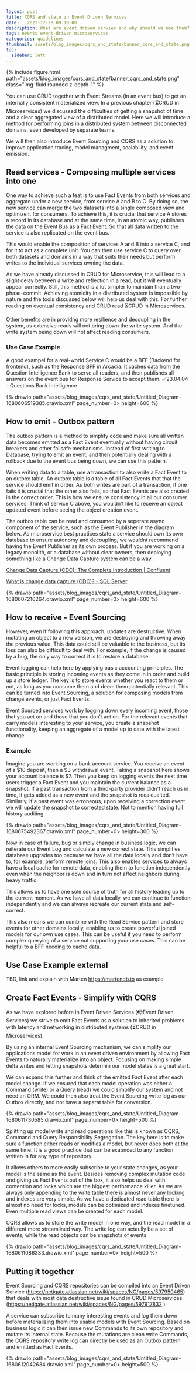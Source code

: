 ```yaml
---
layout: post
title: CQRS and state in Event Driven Services
date:   2023-12-28 09:10:00
description: What are event driven servies and why should we use them?
tags: events event-driven microservices
categories: guidelines
thumbnail: assets/blog_images/cqrs_and_state/banner_cqrs_and_state.png
toc:
  sidebar: left
---
```


{% include figure.html path="assets/blog_images/cqrs_and_state/banner_cqrs_and_state.png" class="img-fluid rounded z-depth-1" %}

You can use CRUD together with Event Streams (in an event bus) to get an internally consistent materialized view. In a previous chapter (:hourglass_flowing_sand:CRUD in Microservices) we discussed the difficulties of getting a snapshot of time and a clear aggregated view of a distributed model. Here we will introduce a method for performing joins in a distributed system between disconnected domains, even developed by separate teams.

We will then also introduce Event Sourcing and CQRS as a solution to improve application tracing, model managment, scalability, and event emission.

## Read services - Composing multiple services into one

One way to achieve such a feat is to use Fact Events from both services and aggregate under a new service, from service A and B to C. By doing so, the new service can merge the two datasets into a single composed view and optimize it for consumers. To achieve this, it is crucial that service A stores a record in its database and at the same time, in an atomic way, publishes the data on the Event Bus as a Fact Event. So that all data written to the service is also replicated on the event bus.

This would enable the composition of services A and B into a service C, and for it to act as a complete unit. You can then use service C to query over both datasets and domains in a way that suits their needs but perform writes to the individual services owning the data.

As we have already discussed in CRUD for Microservice, this will lead to a slight delay between a write and reflection in a read, but it will eventually appear correctly. Still, this method is a lot simpler to maintain than a two-phase-commit. Achieving atomicity in a distributed system is impossible by nature and the tools discussed below will help us deal with this. For further reading on eventual consistency and CRUD read :hourglass_flowing_sand:CRUD in Microservices.

Other benefits are in providng more resilience and decoupling in the system, as extensive reads will not bring down the write system. And the write system being down will not affect reading consumers. 

### Use Case Example
A good exampel for a real-world Service C would be a BFF (Backend for frontend), such as the Response BFF in Arcadia. It caches data from the Question Intelligence Bank to serve all readers, and then publishes all answers on the event bus for Response Service to accept them.  :white_check_mark:23.04.04 - Questions Bank Intelligence 

{% drawio path="assets/blog_images/cqrs_and_state/Untitled_Diagram-1680606519385.drawio.xml" page_number=0> height=600 %}

## How to emit - Outbox pattern  
The outbox pattern is a method to simplify code and make sure all written data becomes emitted as a Fact Event eventually without having circuit breakers and other failsafe mechanisms. Instead of first writing to Database, trying to emit an event, and then potentially dealing with a rollback due to the event bus being down, we can use this pattern.

When writing data to a table, use a transaction to also write a Fact Event to an outbox table. An outbox table is a table of all Fact Events that that the service should emit in order. As both writes are part of a transaction, if one fails it is crucial that the other also fails, so that Fact Events are also created in the correct order. This is how we ensure consistency in all our consumer services. Think of service C above, you wouldn't like to receive an object updated event before seeing the object creation event.

The outbox table can be read and consumed by a seperate async component of the service, such as the Event Publisher in the diagram below. As microservice best practices state a service should own its own database to ensure autonomy and decoupling, we wouldnt recommend having the Event Publisher as its own process. But if you are working on a legacy monolith, or a database without clear owners, then deploying something like a Change Data Capture system can be a way. 

[Change Data Capture (CDC): The Complete Introduction | Confluent](https://www.confluent.io/learn/change-data-capture/)

[What is change data capture (CDC)? - SQL Server](https://learn.microsoft.com/en-us/sql/relational-databases/track-changes/about-change-data-capture-sql-server?view=sql-server-ver16)


{% drawio path="assets/blog_images/cqrs_and_state/Untitled_Diagram-1680607216264.drawio.xml" page_number=0> height=600 %}


## How to receive - Event Sourcing
However, even if following this approach, updates are destructive. When mutating an object to a new version, we are destroying and throwing away the previous value. This data could still be valuable to the business, but its loss can also be difficult to deal with. For example, if the change is caused by a bug, the only way to correct it is to restore a database.

Event logging can help here by applying basic accounting principles. The basic principle is storing incoming events as they come in in order and build up a store ledger. The key is to store events whether you react to them or not, as long as you consume them and deem them potentially relevant. This can be turned into Event Sourcing, a solution for composing models from change events, or just Fact Events.

Event Sourced services work by logging down every incoming event, those that you act on and those that you don’t act on. For the relevant events that carry models interesting to your service, you create a snapshot functionality, keeping an aggregate of a model up to date with the latest change.

### Example
Imagine you are working on a bank account service. You receive an event of a $10 deposit, then a $3 withdrawal event. Taking a snapshot here shows your account balance is $7. Then you keep on logging events the next time users trigger a Fact Event and you maintain the current balance as a snapshot. If a past transaction from a third-party provider didn't reach us in time, it gets added as a new event and the snapshot is recalcualted. Similarly, if a past event was erroneous, upon receiving a correction event we will update the snapshot to corrected state. Not to mention having full history auditing.

{% drawio path="assets/blog_images/cqrs_and_state/Untitled_Diagram-1680675492367.drawio.xml" page_number=0> height=300 %}

Now in case of failure, bug or simply change in business logic, we can reiterate our Event Log and calculate a new correct state. This simplifies database upgrades too because we have all the data locally and don’t have to, for example, perform remote joins. This also enables services to always have a local cache for remote data, enabling them to function independently even when the neighbor is down and in turn not affect neighbors during heavy traffic.

This allows us to have one sole source of truth for all history leading up to the current moment. As we have all data locally, we can continue to function independently and we can always recreate our current state and self-correct.  

This also means we can combine with the Read Service pattern and store events for other domains locally, enabling us to create powerful joined models for our own use cases. This can be useful if you need to perform complex querying of a service not supporting your use cases.  This can be helpful to a BFF needing to cache data.

## Use Case Example external

TBD, link and explain with Marten https://martendb.io as example

## Create Fact Events - Simplify with CQRS 
As we have explored before in Event Driven Services (:mailbox_with_no_mail:Event Driven Services) we strive to emit Fact Events as a solution to inherited problems with latency and networking in distributed systems (:hourglass_flowing_sand:CRUD in Microservices).

By using an internal Event Sourcing mechanism, we can simplify our applications model for work in an event driven environment by allowing Fact Events to naturally materialize into an object. Focusing on making simple delta writes and letting snapshots determin our model states is a great start.

We can expand this further and think of the emitted Fact Event after each model change. If we ensured that each model operation was either a Command (write) or a Query (read) we could simplify our system and not need an ORM. We could then also treat the Event Sourcing write log as our Outbox directly, and not have a separat table for conversion.

{% drawio path="assets/blog_images/cqrs_and_state/Untitled_Diagram-1680611730585.drawio.xml" page_number=0> height=500 %}
 
Splitting up model write and read operations like this is known as CQRS, Command and Query Responsibility Segregation. The key here is to make sure a function either reads or modifies a model, but never does both at the same time. It is a good practice that can be exapnded to any function written in for any type of repository.

It allows others to more easily subscribe to your state changes, as your model is the same as the event.
Besides removing complex mutation code and giving us Fact Events out of the box, it also helps us deal with contention and locks which are the biggest performance killer. As we are always only appending to the write table there is almost never any locking and indexes are very simple. As we have a dedicated read table there is almost no need for locks, models can be optimized and indexes finetuned. Even multiple read views can be created for each model. 

CQRS allows us to store the write model in one way, and the read model in a different more streamlined way. The write log can actaully be a set of events, while the read objects can be snapshots of events 
 
{% drawio path="assets/blog_images/cqrs_and_state/Untitled_Diagram-1680611086333.drawio.xml" page_number=0> height=500 %}
 
## Putting it together
Event Sourcing and CQRS repositories can be compiled into an Event Driven Service (https://netigate.atlassian.net/wiki/spaces/NG/pages/597950465) that deals with most data destructive issue found in CRUD Microservices (https://netigate.atlassian.net/wiki/spaces/NG/pages/597917832 ). 

A service can subscribe to many interesting events and log them down before materializing them into usable models with Event Sourcing. Based on business logic it can then issue new Commands to its own repository and mutate its internal state. Because the mutations are clean write Commands, the CQRS repository write log can directly be used as an Outbox pattern and emitted as Fact Events. 
 
{% drawio path="assets/blog_images/cqrs_and_state/Untitled_Diagram-1680612042634.drawio.xml" page_number=0> height=500 %}

 